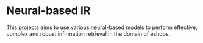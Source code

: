 # Neural-based IR

This projects aims to use various neural-based models to perform effective, complex and robust infirmation retrieval in the domain of eshops. 

